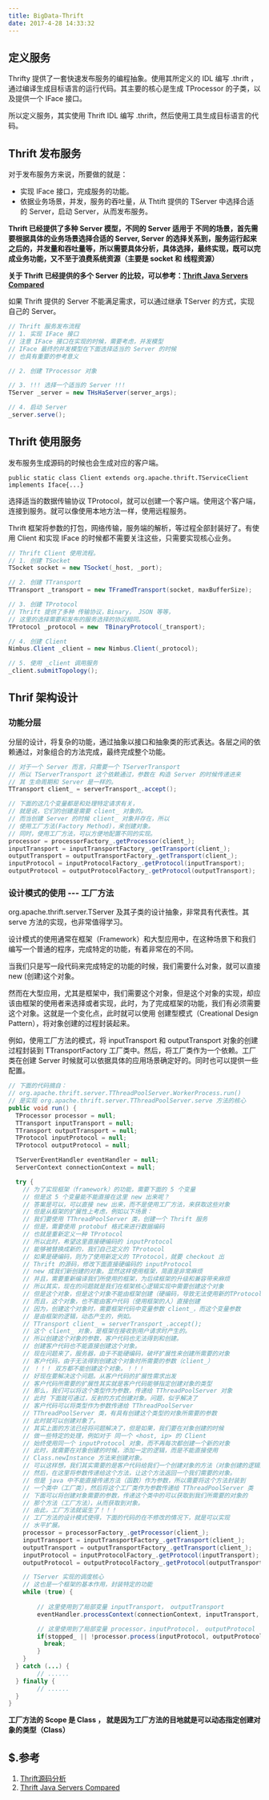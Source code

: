 ```yaml
---
title: BigData-Thrift
date: 2017-4-28 14:33:32
---
```




## 定义服务

Thrifty 提供了一套快速发布服务的编程抽象。使用其所定义的 IDL 编写 <service>.thrift ，通过编译生成目标语言的运行代码。其主要的核心是生成 TProcessor 的子类，以及提供一个 IFace 接口。

所以定义服务，其实使用 Thrift IDL 编写 <service>.thrift，然后使用工具生成目标语言的代码。

## Thrift 发布服务

对于发布服务方来说，所要做的就是：

* 实现 IFace 接口，完成服务的功能。
* 依据业务场景，并发，服务的吞吐量，从 Thtift 提供的 TServer 中选择合适的 Server，启动 Server，从而发布服务。

**Thrift 已经提供了多种 Server 模型，不同的 Server 适用于
不同的场景，首先需要根据具体的业务场景选择合适的 Server, Server 的选择关系到，服务运行起来之后的，并发量和吞吐量等，所以需要具体分析，具体选择，最终实现，既可以完成业务功能，又不至于浪费系统资源（主要是 socket 和 线程资源）**

**关于 Thrift 已经提供的多个 Server 的比较，可以参考：[Thrift Java Servers Compared](https://github.com/m1ch1/mapkeeper/wiki/Thrift-Java-Servers-Compared)**

如果 Thrift 提供的 Server 不能满足需求，可以通过继承 TServer 的方式，实现自己的 Server。


``` java
// Thrift 服务发布流程
// 1. 实现 IFace 接口
// 注意 IFace 接口在实现的时候，需要考虑，并发模型
// IFace 最终的并发模型在下面选择适当的 Server 的时候
// 也具有重要的参考意义

// 2. 创建 TProcessor 对象

// 3. !!! 选择一个适当的 Server !!!
TServer _server = new THsHaServer(server_args);

// 4. 启动 Server
_server.serve();
```

## Thrift 使用服务

发布服务生成源码的时候也会生成对应的客户端。

`public static class Client extends org.apache.thrift.TServiceClient implements Iface{...}`

选择适当的数据传输协议 TProtocol，就可以创建一个客户端。使用这个客户端，连接到服务。就可以像使用本地方法一样，使用远程服务。

Thrift 框架将参数的打包，网络传输，服务端的解析，等过程全部封装好了。有使用 Client 和实现 IFace 的时候都不需要关注这些，只需要实现核心业务。

``` java
// Thrift Client 使用流程。
// 1. 创建 TSocket
TSocket socket = new TSocket(_host, _port);

// 2. 创建 TTransport
TTransport _transport = new TFramedTransport(socket, maxBufferSize);

// 3. 创建 TProtocol
// Thrift 提供了多种 传输协议，Binary， JSON 等等，
// 这里的选择需要和发布的服务选择的协议相同。
TProtocol _protocol = new  TBinaryProtocol(_transport);

// 4. 创建 Client
Nimbus.Client _client = new Nimbus.Client(_protocol);

// 5. 使用 _client 调用服务
_client.submitTopology();
```

## Thrif 架构设计

### 功能分层

分层的设计，将复杂的功能，通过抽象以接口和抽象类的形式表达。各层之间的依赖通过，对象组合的方法完成，最终完成整个功能。

``` java
// 对于一个 Server 而言，只需要一个 TServerTransport
// 所以 TServerTransport 这个依赖通过，参数在 构造 Server 的时候传递进来
// 其 生命周期和 Server 是一样的。
TTransport client_ = serverTransport_.accept();

// 下面的这几个变量都是和处理特定请求有关，
// 就是说，它们的创建是需要 client_ 对象的。
// 而当创建 Server 的时候 client_ 对象并存在，所以
// 使用工厂方法(Factory Method)，来创建对象。
// 同时，使用工厂方法，可以方便地配置不同的实现。
processor = processorFactory_.getProcessor(client_);
inputTransport = inputTransportFactory_.getTransport(client_);
outputTransport = outputTransportFactory_.getTransport(client_);
inputProtocol = inputProtocolFactory_.getProtocol(inputTransport);
outputProtocol = outputProtocolFactory_.getProtocol(outputTransport);	 
```

### 设计模式的使用 --- 工厂方法

org.apache.thrift.server.TServer 及其子类的设计抽象，非常具有代表性。其 serve 方法的实现，也非常值得学习。

设计模式的使用通常在框架（Framework）和大型应用中，在这种场景下和我们编写一个普通的程序，完成特定的功能，有着非常在的不同。

当我们只是写一段代码来完成特定的功能的时候，我们需要什么对象，就可以直接 new (创建)这个对象。

然而在大型应用，尤其是框架中，我们需要这个对象，但是这个对象的实现，却应该由框架的使用者来选择或者实现，此时，为了完成框架的功能，我们有必须需要这个对象。这就是一个变化点，此时就可以使用 创建型模式（Creational Design Pattern），将对象创建的过程封装起来。

例如，使用工厂方法的模式，将 inputTransport 和 outputTransport 对象的创建过程封装到 TTransportFactory 工厂类中。然后，将工厂类作为一个依赖。工厂类在创建 Server 时候就可以依据具体的应用场景确定好的。同时也可以提供一些配置。

``` java
// 下面的代码摘自：
// org.apache.thrift.server.TThreadPoolServer.WorkerProcess.run()
// 是实现 org.apache.thrift.server.TThreadPoolServer.serve 方法的核心
public void run() {
  TProcessor processor = null;
  TTransport inputTransport = null;
  TTransport outputTransport = null;
  TProtocol inputProtocol = null;
  TProtocol outputProtocol = null;

  TServerEventHandler eventHandler = null;
  ServerContext connectionContext = null;

  try {
	// 为了实现框架（framework）的功能，需要下面的 5 个变量
	// 但是这 5 个变量能不能直接在这里 new 出来呢？
	// 答案是可以，可以直接 new 出来，而不是使用工厂方法，来获取这些对象
	// 但是从框架的扩展性上考虑，例如以下场景：
	// 我们要使用 TThreadPoolServer 类，创建一个 Thrift 服务
	// 但是，需要使用 protobuf 格式来进行数据编码
	// 也就是重新定义一种 TProtocol
	// 所以此时，希望这里直接硬编码的 inputProtocol
	// 能够被替换成新的，我们自己定义的 TProtocol
	// 如果是硬编码，则为了使用新定义的 TProtocol，就要 checkout 出
	// Thrift 的源码，修改下面直接硬编码的 inputProtocol
	// new 成我们新创建的对象。显然这样使用框架，简直是非常麻烦
	// 并且，需要重新编译我们所使用的框架，为后续框架的升级和兼容带来麻烦
	// 所以其实，现在的问题就是我们在框架核心逻辑实现中需要创建这个对象
	// 但是这个对象，但是这个对象不能由框架创建（硬编码，导致无法使用新的TProtocol）
	// 而且，这个对象，也不能由客户代码（使用框架的人）直接创建
	// 因为，创建这个对象时，需要框架代码中变量参数 client_，而这个变量参数
	// 是由框架的逻辑，动态产生的，例如。
	// TTransport client_ = serverTransport_.accept();
	// 这个 client_ 对象，是框架在接收到用户请求时产生的。
	// 所以创建这个对象的参数，客户代码也无法得到和创建。
	// 创建客户代码也不能直接创建这个对象。
	// 现在问题来了，服务器，由于不能硬编码，破坏扩展性来创建所需要的对象
	// 客户代码，由于无法得到创建这个对象时所需要的参数（client_）
	// ！！！ 双方都不能创建这个对象。！！！
	// 好现在要解决这个问题。从客户代码的扩展性需求出发
	// 客户代码所需要的扩展性其实就是客户代码能够指定创建对象的类型
	// 那么，我们可以将这个类型作为参数，传递给 TThreadPoolServer 对象
	// 此时 下面就可通过，反射的方式创建对象。问题，似乎解决了
	// 客户代码可以将类型作为参数传递给 TThreadPoolServer
	// TThreadPoolServer 类，有具有创建这个类型的对象所需要的参数
	// 此时就可以创建对象了。
	// 其实上面的方法已经将问题解决了，但是如果，我们要在对象创建的时候
	// 做一些特定的处理，例如对于 同一个 <host, ip> 的 Client
	// 始终使用同一个 inputProtocol 对象，而不再每次都创建一个新的对象
	// 此时，就需要在对象创建的时候，添加一定的逻辑，而是不能直接使用
	// Class.newInstance 方法来创建对象。
	// 可以这样想，我们其实需要的是客户代码给我们一个创建对象的方法（对象创建的逻辑封装在里面，自然客户代码可以指定对象的类型）
	// 然后，在这里将参数传递给这个方法，让这个方法返回一个我们需要的对象。
	// 但是 java 中不能直接传递方法（函数）作为参数，所以需要将这个方法封装到
	// 一个类中（工厂类），然后将这个工厂类作为参数传递给 TThreadPoolServer 类
	// 下面可以将创建对象需要的参数，传递这个类中的可以获取到我们所需要的对象的
	// 那个方法（工厂方法），从而获取到对象。
	// 由此，工厂方法就诞生了！！！
	// 工厂方法的设计模式使得，下面的代码的在不修改的情况下，就是可以实现
	// 水平扩展。
    processor = processorFactory_.getProcessor(client_);
    inputTransport = inputTransportFactory_.getTransport(client_);
    outputTransport = outputTransportFactory_.getTransport(client_);
    inputProtocol = inputProtocolFactory_.getProtocol(inputTransport);
    outputProtocol = outputProtocolFactory_.getProtocol(outputTransport);

	// TServer 实现的调度核心
	// 这也是一个框架的基本作用，封装特定的功能
    while (true) {
		
		// 这里使用到了局部变量 inputTransport， outputTransport
        eventHandler.processContext(connectionContext, inputTransport, outputTransport);

		// 这里使用到了局部变量 processor，inputProtocol， outputProtocol
        if(stopped_ || !processor.process(inputProtocol, outputProtocol)) {
          break;
        }
    }
  } catch (...) {
		// ......
  } finally {
		// ......
  }
}
```

**工厂方法的 Scope 是 Class ， 就是因为工厂方法的目地就是可以动态指定创建对象的类型（Class）**

## $.参考
1. [Thrift源码分析](http://www.kancloud.cn/digest/thrift/118983)
2. [Thrift Java Servers Compared](https://github.com/m1ch1/mapkeeper/wiki/Thrift-Java-Servers-Compared)